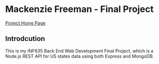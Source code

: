 # Mackenzie Freeman - Final Project
[Project Home Page](https://thirsty-royal-earl.glitch.me/)

## Introdcution 
This is my INF635 Back End Web Development Final Project, which is a Node.js REST API for US states data using both Express and MongoDB.

